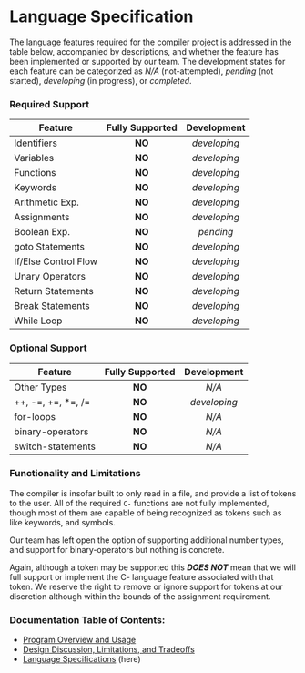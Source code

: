 # Language Specification
The language features required for the compiler project is addressed in the table below, accompanied by descriptions, and whether the feature has been implemented or supported by our team. The development states for each feature can be categorized as *N/A* (not-attempted), *pending* (not started), *developing* (in progress), or *completed*.

### Required Support

Feature | Fully Supported | Development
--- | :---: | :---:
Identifiers | **NO** | *developing*
Variables | **NO** | *developing*
Functions | **NO** | *developing*
Keywords | **NO** | *developing*
Arithmetic Exp. | **NO** | *developing*
Assignments | **NO** | *developing*
Boolean Exp. | **NO** | *pending*
goto Statements | **NO** | *developing*
If/Else Control Flow | **NO** | *developing*
Unary Operators | **NO** | *developing*
Return Statements | **NO** | *developing*
Break Statements | **NO** | *developing*
While Loop | **NO** | *developing*

### Optional Support

Feature | Fully Supported | Development
--- | :---: | :---:
Other Types | **NO** | *N/A*
++, -=, +=, *=, /= | **NO** | *developing*
for-loops | **NO** | *N/A*
binary-operators | **NO** | *N/A*
switch-statements | **NO** | *N/A*

### Functionality and Limitations
The compiler is insofar built to only read in a file, and provide a list of tokens to the user. All of the required `C-` functions are not fully implemented, though most of them are capable of being recognized as tokens such as like keywords, and symbols.

Our team has left open the option of supporting additional number types, and support for binary-operators but nothing is concrete.

Again, although a token may be supported this ***DOES NOT*** mean that we will full support or implement the C- language feature associated with that token. We reserve the right to remove or ignore support for tokens at our discretion although within the bounds of the assignment requirement.

### Documentation Table of Contents:
* [Program Overview and Usage](../README.md)
* [Design Discussion, Limitations, and Tradeoffs](docs/design_spec.md)
* [Language Specifications](docs/language_spec.md) (here)
